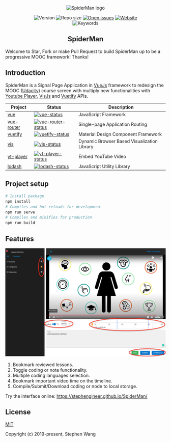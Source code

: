 
<p align="center"><img src="https://github.com/zhongqi1112/SpiderMan/blob/master/src/assets/spiderManPeace.png" alt="SpiderMan logo"></p>

<p align="center">
  <img src="https://img.shields.io/github/package-json/v/zhongqi1112/SpiderMan" alt="Version">
  <img src="https://img.shields.io/github/repo-size/zhongqi1112/SpiderMan" alt="Repo size">
  <a href="https://github.com/zhongqi1112/SpiderMan/issues"><img src="https://img.shields.io/github/issues-raw/zhongqi1112/SpiderMan" alt="Open issues"></a>
  <a href="https://zhongqi1112.github.io/SpiderMan"><img src="https://img.shields.io/website/https/github.com/zhongqi1112/SpiderMan" alt="Website"></a>
  <br>
  <img src="https://img.shields.io/github/package-json/keywords/zhongqi1112/SpiderMan" alt="Keywords">
</p>

<h2 align="center">SpiderMan</h2>

Welcome to Star, Fork or make Pull Request to build SpiderMan up to be a progressive MOOC framework! Thanks!

## Introduction

SpiderMan is a Signal Page Application in [VueJs](https://vuejs.org/) framework to redesign the MOOC ([Udacity](https://www.udacity.com/)) course screen with multiply new functionalities with [Youtube Player](https://developers.google.com/youtube/iframe_api_reference), [VisJs](https://visjs.org/) and [Vuetify](https://vuetifyjs.com/en/) APIs.


| Project | Status | Description |
|---------|--------|-------------|
| [vue]          | [![vue-status]][vue-package] | JavaScript Framework |
| [vue-router]          | [![vue-router-status]][vue-router-package] | Single-page Application Routing |
| [vuetify]                | [![vuetify-status]][vuetify-package] | Material Design Component Framework |
| [vis]          | [![vis-status]][vis-package] | Dynamic Browser Based Visualization Library |
| [yt-player] | [![yt-player-status]][yt-player-package] | Embed YouTube Video |
| [lodash]             | [![lodash-status]][lodash-package] | JavaScript Utility Library |

[vue]: https://vuejs.org
[vue-router]: https://github.com/vuejs/vue-router
[vuetify]: https://vuetifyjs.com/en
[vis]: https://visjs.org
[yt-player]: https://developers.google.com/youtube/iframe_api_reference
[lodash]: https://lodash.com

[vue-status]: https://img.shields.io/npm/v/vue
[vue-router-status]: https://img.shields.io/npm/v/vue-router
[vuetify-status]: https://img.shields.io/npm/v/vuetify
[vis-status]: https://img.shields.io/npm/v/vis
[yt-player-status]: https://img.shields.io/npm/v/yt-player
[lodash-status]: https://img.shields.io/npm/v/lodash

[vue-package]: https://www.npmjs.com/package/vue
[vue-router-package]: https://npmjs.com/package/vue-router
[vuetify-package]: https://www.npmjs.com/package/vuetify
[vis-package]: https://npmjs.com/package/vis
[yt-player-package]: https://www.npmjs.com/package/yt-player
[lodash-package]: https://npmjs.com/package/lodash

## Project setup
```sh
# Install package
npm install
# Compiles and hot-reloads for development
npm run serve
# Compiles and minifies for production
npm run build
```

## Features
<p align="center"><img src="https://github.com/stephengineer/SpiderMan/blob/master/src/assets/homePage.png" alt="homePage"></p>

1. Bookmark reviewed lessons.
2. Toggle coding or note functionality.
3. Multiple coding languages selection.
4. Bookmark important video time on the timeline.
5. Compile/Submit/Download coding or node to local storage.

Try the interface online: https://stephengineer.github.io/SpiderMan/

## License

[MIT](http://opensource.org/licenses/MIT)

Copyright (c) 2019-present, Stephen Wang
